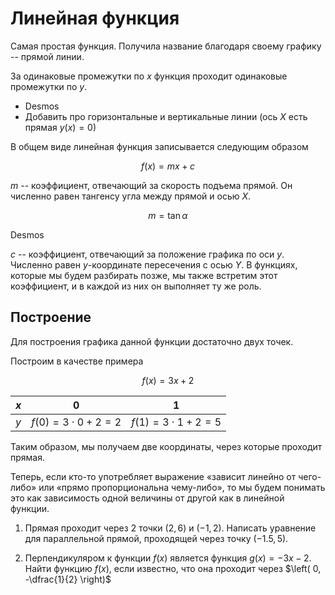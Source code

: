 # Линейная функция

Самая простая функция. Получила название благодаря своему графику -- прямой линии.

За одинаковые промежутки по $x$ функция проходит одинаковые промежутки по $y$.

<Todo>

- Desmos
- Добавить про горизонтальные и вертикальные линии (ось $X$ есть прямая $y(x) = 0$)

</Todo>

В общем виде линейная функция записывается следующим образом

$$f(x) = mx + c$$

$m$ -- коэффициент, отвечающий за скорость подъема прямой. Он  численно равен тангенсу угла между прямой и осью $X$.

$$m = \tan \alpha$$

<Todo>

Desmos

</Todo>

$c$ -- коэффициент, отвечающий за положение графика по оси $y$. Численно равен $y$-координате пересечения с осью $Y$. В функциях, которые мы будем разбирать позже, мы также встретим этот коэффициент, и в каждой из них он выполняет ту же роль.

## Построение

Для построения графика данной функции достаточно двух точек.

Построим в качестве примера

$$f(x) = 3x + 2$$

| $x$ | $0$                        | $1$                        |
| --- | -------------------------- | -------------------------- |
| $y$ | $f(0) = 3 \cdot 0 + 2 = 2$ | $f(1) = 3 \cdot 1 + 2 = 5$ |

Таким образом, мы получаем две координаты, через которые проходит прямая.

<GraphDesmos link="ghbcqnadbi" />

<Block type="nb">

Теперь, если кто-то употребляет выражение «зависит линейно от чего-либо» или «прямо пропорциональна чему-либо», то мы будем понимать это как зависимость одной величины от другой как в линейной функции.

</Block>

<Block type="tasks">

1. Прямая проходит через $2$ точки $(2, 6)$ и $(-1, 2)$. Написать уравнение для параллельной прямой, проходящей через точку $(-1.5, 5)$.

2. Перпендикуляром к функции $f(x)$ является функция $g(x) = -3x - 2$. Найти функцию $f(x)$, если известно, что она проходит через $\left( 0, -\dfrac{1}{2} \right)$

</Block>